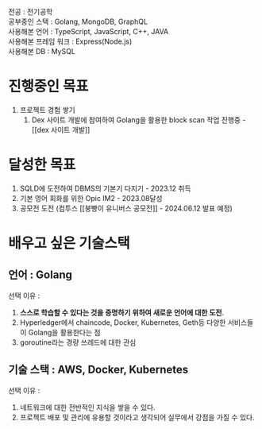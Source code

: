전공 : 전기공학   
공부중인 스택 : Golang, MongoDB, GraphQL   
사용해본 언어 : TypeScript, JavaScript, C++, JAVA   
사용해본 프레임 워크 : Express(Node.js)   
사용해본 DB : MySQL   

# 진행중인 목표

1. 프로젝트 경험 쌓기
	1. Dex 사이트 개발에 참여하여 Golang을 활용한 block scan 작업 진행중 - [[dex 사이트 개발]]
# 달성한 목표

1. SQLD에 도전하여 DBMS의 기본기 다지기 - 2023.12 취득
2. 기본 영어 회화를 위한 Opic IM2 - 2023.08달성
3. 공모전 도전 (컴투스 [[붕빵이 유니버스 공모전]] - 2024.06.12 발표 예정)

# **배우고 싶은 기술스택**

## 언어 : **Golang**

선택 이유 :
1. **스스로 학습할 수 있다는 것을 증명하기 위하여 새로운 언어에 대한 도전**.
2. Hyperledger에서 chaincode, Docker, Kubernetes, Geth등 다양한 서비스들이 Golang을 활용한다는 점
3. goroutine라는 경량 쓰레드에 대한 관심

## 기술 스택 : **AWS, Docker, Kubernetes**

선택 이유 :
1. 네트워크에 대한 전반적인 지식을 쌓을 수 있다.
2. 프로젝트 배포 및 관리에 유용할 것이라고 생각되어 실무에서 강점을 가질 수 있다.
